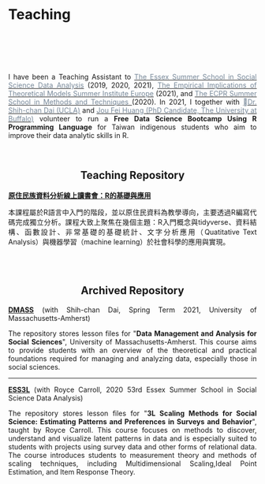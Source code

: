 # Teaching



<br/><br/><br/><br/>

<div style="text-align: justify">

I have been a Teaching Assistant to [<span style="color:#778899">The Essex Summer School in Social Science Data Analysis</span>](https://essexsummerschool.com/) (2019, 2020, 2021),  [<span style="color:#778899">The Empirical Implications of Theoretical Models Summer Institute Europe</span>](https://www.sowi.uni-mannheim.de/eitm/) (2021), and  [<span style="color:#778899">The ECPR Summer School in Methods and Techniques </span>](https://ecpr.eu/SummerSchool) (2020).  In 2021, I together with [<span style="color:#778899">Dr. Shih-chan Dai (UCLA)</span>](https://polsci.umass.edu/people/shih-chan-dai) and [<span style="color:#778899">Jou Fei Huang (PhD Candidate, The University at Buffalo)</span>](https://joufeihuang.weebly.com/) volunteer to run a **Free Data Science Bootcamp Using R Programming Language** for Taiwan indigenous students who aim to improve their data analytic skills in R. 
</div>


<br/>

<div style="text-align: center">

## Teaching Repository

</div>


<div style="text-align: justify">


__[原住民族資料分析線上讀書會：R的基礎與應用](https://davidycliao.github.io/2021/07/databoot-camp/)__ 

本課程屬於R語言中入門的階段，並以原住民資料為教學導向，主要透過R編寫代碼完成獨立分析。課程大致上聚焦在幾個主題：R入門概念與tidyverse、資料結構、函數設計、非常基礎的基礎統計、文字分析應用（Quatitative Text Analysis）與機器學習（machine learning）於社會科學的應用與實現。

</div>




<br/><br/>


<div style="text-align: center">

## Archived Repository

</div>


<div style="text-align: justify">

__[DMASS](https://github.com/davidycliao/DMASS)__ (with Shih-chan Dai, Spring Term 2021, University of Massachusetts-Amherst) 

The repository stores lesson files for "**Data Management and Analysis for Social Sciences**", University of Massachusetts-Amherst. This course aims to provide students with an overview of the theoretical and practical foundations required for managing and analyzing data, especially those in social sciences.

</div>

----

<div style="text-align: justify">

**[ESS3L](https://github.com/davidycliao/2020-ESS3L)** (with Royce Carroll, 2020 53rd Essex Summer School in Social Science Data Analysis) 

The repository stores lesson files for "**3L Scaling Methods for Social Science: Estimating Patterns and Preferences in Surveys and Behavior**", taught by Royce Carroll. This course focuses on methods to discover, understand and visualize latent patterns in data and is especially suited to students with projects using survey data and other forms of relational data. The course introduces students to measurement theory and methods of scaling techniques, including Multidimensional Scaling,Ideal Point Estimation, and Item Response Theory. 

<br/>

</div>



